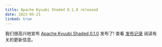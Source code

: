 ```yaml
---
title: Apache Kyuubi Shaded 0.1.0 released
date: 2023-05-21
linked: true
---
```

<!---
  Licensed under the Apache License, Version 2.0 (the "License");
  you may not use this file except in compliance with the License.
  You may obtain a copy of the License at

   http://www.apache.org/licenses/LICENSE-2.0

  Unless required by applicable law or agreed to in writing, software
  distributed under the License is distributed on an "AS IS" BASIS,
  WITHOUT WARRANTIES OR CONDITIONS OF ANY KIND, either express or implied.
  See the License for the specific language governing permissions and
  limitations under the License. See accompanying LICENSE file.
-->

我们很高兴地宣布 [Apache Kyuubi Shaded 0.1.0](/zh/shaded-release/0.1.0.html) 发布了! 查看 [发布记录](/zh/shaded-release/0.1.0.html) 阅读有关的更新信息。
